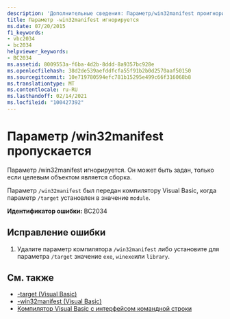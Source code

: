 ```yaml
---
description: 'Дополнительные сведения: Параметр/win32manifest проигнорирован'
title: Параметр -win32manifest игнорируется
ms.date: 07/20/2015
f1_keywords:
- vbc2034
- bc2034
helpviewer_keywords:
- BC2034
ms.assetid: 8009553a-f6ba-4d2b-8ddd-8a9357bc928e
ms.openlocfilehash: 38d2de539aefddfcfa55f91b2b0d2570aaf50150
ms.sourcegitcommit: 10e719780594efc781b15295e499c66f316068b8
ms.translationtype: MT
ms.contentlocale: ru-RU
ms.lasthandoff: 02/14/2021
ms.locfileid: "100427392"
---
```

# <a name="option-win32manifest-ignored"></a>Параметр /win32manifest пропускается

Параметр /win32manifest игнорируется. Он может быть задан, только если целевым объектом является сборка.  
  
 Параметр `/win32manifest` был передан компилятору Visual Basic, когда параметр `/target` установлен в значение `module`.  
  
 **Идентификатор ошибки:** BC2034  
  
## <a name="to-correct-this-error"></a>Исправление ошибки  
  
1. Удалите параметр компилятора `/win32manifest` либо установите для параметра `/target` значение `exe`, `winexe`или `library`.  
  
## <a name="see-also"></a>См. также

- [-target (Visual Basic)](../reference/command-line-compiler/target.md)
- [-win32manifest (Visual Basic)](../reference/command-line-compiler/win32manifest.md)
- [Компилятор Visual Basic с интерфейсом командной строки](../reference/command-line-compiler/index.md)
